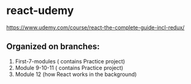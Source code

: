 # react-udemy
https://www.udemy.com/course/react-the-complete-guide-incl-redux/

## Organized on branches:
  1. First-7-modules ( contains Practice project)
  2. Module 9-10-11 ( contains Practice project)
  3. Module 12 (how React works in the background)  
